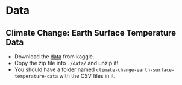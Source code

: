 # Data

## Climate Change: Earth Surface Temperature Data

- Download the [data](https://www.kaggle.com/berkeleyearth/climate-change-earth-surface-temperature-data) from kaggle.
- Copy the zip file into `./data/` and unzip it!
- You should have a folder named `climate-change-earth-surface-temperature-data` with the CSV files in it.

